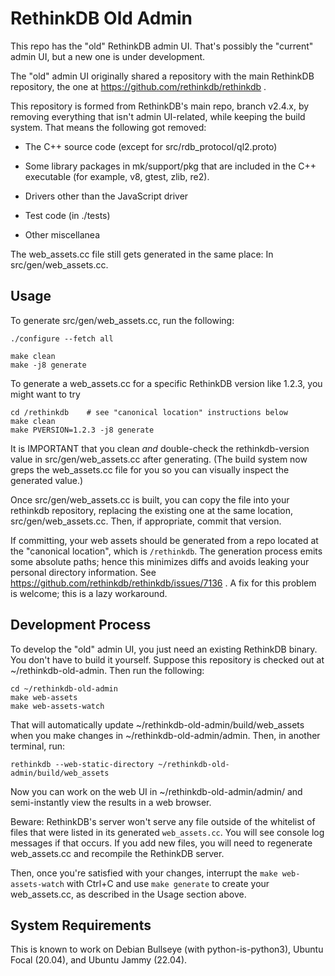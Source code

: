 # RethinkDB Old Admin

This repo has the "old" RethinkDB admin UI.  That's possibly the
"current" admin UI, but a new one is under development.

The "old" admin UI originally shared a repository with the main
RethinkDB repository, the one at
https://github.com/rethinkdb/rethinkdb .

This repository is formed from RethinkDB's main repo, branch v2.4.x,
by removing everything that isn't admin UI-related, while keeping the
build system.  That means the following got removed:

 - The C++ source code (except for src/rdb_protocol/ql2.proto)

 - Some library packages in mk/support/pkg that are included in the
   C++ executable (for example, v8, gtest, zlib, re2).

 - Drivers other than the JavaScript driver

 - Test code (in ./tests)

 - Other miscellanea

The web_assets.cc file still gets generated in the same place: In
src/gen/web_assets.cc.

## Usage

To generate src/gen/web_assets.cc, run the following:

    ./configure --fetch all

    make clean
    make -j8 generate

To generate a web_assets.cc for a specific RethinkDB version like
1.2.3, you might want to try

    cd /rethinkdb    # see "canonical location" instructions below
    make clean
    make PVERSION=1.2.3 -j8 generate

It is IMPORTANT that you clean *and* double-check the
rethinkdb-version value in src/gen/web_assets.cc after generating.
(The build system now greps the web_assets.cc file for you so you can
visually inspect the generated value.)

Once src/gen/web_assets.cc is built, you can copy the file into your
rethinkdb repository, replacing the existing one at the same location,
src/gen/web_assets.cc.  Then, if appropriate, commit that version.

If committing, your web assets should be generated from a repo located
at the "canonical location", which is `/rethinkdb`.  The generation
process emits some absolute paths; hence this minimizes diffs and
avoids leaking your personal directory information.  See
https://github.com/rethinkdb/rethinkdb/issues/7136 .  A fix for this
problem is welcome; this is a lazy workaround.

## Development Process

To develop the "old" admin UI, you just need an existing RethinkDB
binary.  You don't have to build it yourself.  Suppose this repository
is checked out at ~/rethinkdb-old-admin.  Then run the following:

    cd ~/rethinkdb-old-admin
    make web-assets
    make web-assets-watch

That will automatically update ~/rethinkdb-old-admin/build/web_assets
when you make changes in ~/rethinkdb-old-admin/admin.  Then, in
another terminal, run:

    rethinkdb --web-static-directory ~/rethinkdb-old-admin/build/web_assets

Now you can work on the web UI in ~/rethinkdb-old-admin/admin/ and
semi-instantly view the results in a web browser.

Beware: RethinkDB's server won't serve any file outside of the
whitelist of files that were listed in its generated `web_assets.cc`.
You will see console log messages if that occurs.  If you add new
files, you will need to regenerate web_assets.cc and recompile the
RethinkDB server.

Then, once you're satisfied with your changes, interrupt the `make
web-assets-watch` with Ctrl+C and use `make generate` to create your
web_assets.cc, as described in the Usage section above.


## System Requirements

This is known to work on Debian Bullseye (with python-is-python3),
Ubuntu Focal (20.04), and Ubuntu Jammy (22.04).
